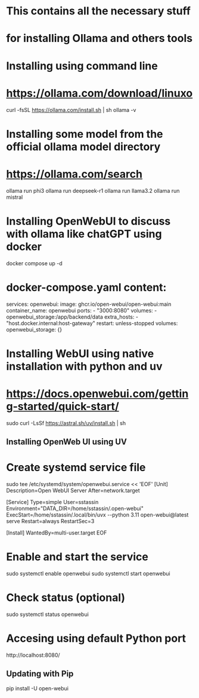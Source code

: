 # This contains all the necessary stuff
# for installing Ollama and others tools

# Installing using command line
# https://ollama.com/download/linuxo
curl -fsSL https://ollama.com/install.sh | sh
ollama -v

# Installing some model from the official ollama model directory
# https://ollama.com/search
ollama run phi3
ollama run deepseek-r1
ollama run llama3.2
ollama run mistral

# Installing OpenWebUI to discuss with ollama like chatGPT using docker
docker compose up -d
# docker-compose.yaml content:
services:
  openwebui:
    image: ghcr.io/open-webui/open-webui:main
    container_name: openwebui
    ports:
      - "3000:8080"
    volumes:
      - openwebui_storage:/app/backend/data
    extra_hosts:
      - "host.docker.internal:host-gateway"
    restart: unless-stopped
volumes:
  openwebui_storage: {}

# Installing WebUI using native installation with python and uv
# https://docs.openwebui.com/getting-started/quick-start/
sudo curl -LsSf https://astral.sh/uv/install.sh | sh
## Installing OpenWeb UI using UV
# Create systemd service file
sudo tee /etc/systemd/system/openwebui.service << 'EOF'
[Unit]
Description=Open WebUI Server
After=network.target

[Service]
Type=simple
User=sstassin
Environment="DATA_DIR=/home/sstassin/.open-webui"
ExecStart=/home/sstassin/.local/bin/uvx --python 3.11 open-webui@latest serve
Restart=always
RestartSec=3

[Install]
WantedBy=multi-user.target
EOF

# Enable and start the service
sudo systemctl enable openwebui
sudo systemctl start openwebui

# Check status (optional)
sudo systemctl status openwebui

# Accesing using default Python port
http://localhost:8080/ 

## Updating with Pip
pip install -U open-webui
